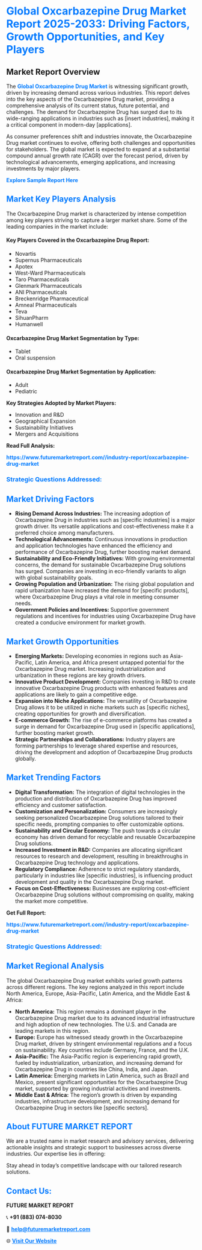 <h1 style="color: #007BFF;">Global Oxcarbazepine Drug Market Report 2025-2033: Driving Factors, Growth Opportunities, and Key Players</h1>

<section id="overview">
<h2>Market Report Overview</h2>
<p>The <a href="https://www.futuremarketreport.com//industry-report/oxcarbazepine-drug-market" style="color: #007BFF; text-decoration: none;"><strong>Global Oxcarbazepine Drug Market</strong></a> is witnessing significant growth, driven by increasing demand across various industries. This report delves into the key aspects of the Oxcarbazepine Drug market, providing a comprehensive analysis of its current status, future potential, and challenges. The demand for Oxcarbazepine Drug has surged due to its wide-ranging applications in industries such as [insert industries], making it a critical component in modern-day [applications].</p>
<p>As consumer preferences shift and industries innovate, the Oxcarbazepine Drug market continues to evolve, offering both challenges and opportunities for stakeholders. The global market is expected to expand at a substantial compound annual growth rate (CAGR) over the forecast period, driven by technological advancements, emerging applications, and increasing investments by major players.</p>
</section>

<section id="overview">
<p><a href="https://www.futuremarketreport.com//request-sample/reportId=92555" style="color: #007BFF; text-decoration: none;"><strong>Explore Sample Report Here</strong></a></p>
</section>

<section id="key-players">
<h2 style="color: #007BFF;">Market Key Players Analysis</h2>
<p>The Oxcarbazepine Drug market is characterized by intense competition among key players striving to capture a larger market share. Some of the leading companies in the market include:</p>
<h4>Key Players Covered in the Oxcarbazepine Drug Report:</h4>
<ul><li>Novartis</li><li>Supernus Pharmaceuticals</li><li>Apotex</li><li>West-Ward Pharmaceuticals</li><li>Taro Pharmaceuticals</li><li>Glenmark Pharmaceuticals</li><li>ANI Pharmaceuticals</li><li>Breckenridge Pharmaceutical</li><li>Amneal Pharmaceuticals</li><li>Teva</li><li>SihuanPharm</li><li>Humanwell</li></ul>
<h4>Oxcarbazepine Drug Market Segmentation by Type:</h4>
<ul><li>Tablet</li><li>Oral suspension</li></ul>

<h4>Oxcarbazepine Drug Market Segmentation by Application:</h4>
<ul><li>Adult</li><li>Pediatric</li></ul>
<p><strong>Key Strategies Adopted by Market Players:</strong></p>
<ul>
<li>Innovation and R&D</li>
<li>Geographical Expansion</li>
<li>Sustainability Initiatives</li>
<li>Mergers and Acquisitions</li>
</ul>
</section>

<section>
<p><strong>Read Full Analysis: </strong></p><a href="https://www.futuremarketreport.com//industry-report/oxcarbazepine-drug-market" style="color: #007BFF; text-decoration: none;"><strong>https://www.futuremarketreport.com//industry-report/oxcarbazepine-drug-market</strong></a>
<h3 style="color: #007BFF;">Strategic Questions Addressed:</h3>
</section>

<section id="driving-factors">
<h2 style="color: #007BFF;">Market Driving Factors</h2>
<ul>
<li><strong>Rising Demand Across Industries:</strong> The increasing adoption of Oxcarbazepine Drug in industries such as [specific industries] is a major growth driver. Its versatile applications and cost-effectiveness make it a preferred choice among manufacturers.</li>
<li><strong>Technological Advancements:</strong> Continuous innovations in production and application technologies have enhanced the efficiency and performance of Oxcarbazepine Drug, further boosting market demand.</li>
<li><strong>Sustainability and Eco-Friendly Initiatives:</strong> With growing environmental concerns, the demand for sustainable Oxcarbazepine Drug solutions has surged. Companies are investing in eco-friendly variants to align with global sustainability goals.</li>
<li><strong>Growing Population and Urbanization:</strong> The rising global population and rapid urbanization have increased the demand for [specific products], where Oxcarbazepine Drug plays a vital role in meeting consumer needs.</li>
<li><strong>Government Policies and Incentives:</strong> Supportive government regulations and incentives for industries using Oxcarbazepine Drug have created a conducive environment for market growth.</li>
</ul>
</section>

<section id="growth-opportunities">
<h2 style="color: #007BFF;">Market Growth Opportunities</h2>
<ul>
<li><strong>Emerging Markets:</strong> Developing economies in regions such as Asia-Pacific, Latin America, and Africa present untapped potential for the Oxcarbazepine Drug market. Increasing industrialization and urbanization in these regions are key growth drivers.</li>
<li><strong>Innovative Product Development:</strong> Companies investing in R&D to create innovative Oxcarbazepine Drug products with enhanced features and applications are likely to gain a competitive edge.</li>
<li><strong>Expansion into Niche Applications:</strong> The versatility of Oxcarbazepine Drug allows it to be utilized in niche markets such as [specific niches], creating opportunities for growth and diversification.</li>
<li><strong>E-commerce Growth:</strong> The rise of e-commerce platforms has created a surge in demand for Oxcarbazepine Drug used in [specific applications], further boosting market growth.</li>
<li><strong>Strategic Partnerships and Collaborations:</strong> Industry players are forming partnerships to leverage shared expertise and resources, driving the development and adoption of Oxcarbazepine Drug products globally.</li>
</ul>
</section>

<section id="trending-factors">
<h2 style="color: #007BFF;">Market Trending Factors</h2>
<ul>
<li><strong>Digital Transformation:</strong> The integration of digital technologies in the production and distribution of Oxcarbazepine Drug has improved efficiency and customer satisfaction.</li>
<li><strong>Customization and Personalization:</strong> Consumers are increasingly seeking personalized Oxcarbazepine Drug solutions tailored to their specific needs, prompting companies to offer customizable options.</li>
<li><strong>Sustainability and Circular Economy:</strong> The push towards a circular economy has driven demand for recyclable and reusable Oxcarbazepine Drug solutions.</li>
<li><strong>Increased Investment in R&D:</strong> Companies are allocating significant resources to research and development, resulting in breakthroughs in Oxcarbazepine Drug technology and applications.</li>
<li><strong>Regulatory Compliance:</strong> Adherence to strict regulatory standards, particularly in industries like [specific industries], is influencing product development and quality in the Oxcarbazepine Drug market.</li>
<li><strong>Focus on Cost-Effectiveness:</strong> Businesses are exploring cost-efficient Oxcarbazepine Drug solutions without compromising on quality, making the market more competitive.</li>
</ul>
</section>

<section>
<p><strong>Get Full Report: </strong></p><a href="https://www.futuremarketreport.com//industry-report/oxcarbazepine-drug-market" style="color: #007BFF; text-decoration: none;"><strong>https://www.futuremarketreport.com//industry-report/oxcarbazepine-drug-market</strong></a>
<h3 style="color: #007BFF;">Strategic Questions Addressed:</h3>
</section>


<section id="regional-analysis">
<h2 style="color: #007BFF;">Market Regional Analysis</h2>
<p>The global Oxcarbazepine Drug market exhibits varied growth patterns across different regions. The key regions analyzed in this report include North America, Europe, Asia-Pacific, Latin America, and the Middle East & Africa:</p>
<ul>
<li><strong>North America:</strong> This region remains a dominant player in the Oxcarbazepine Drug market due to its advanced industrial infrastructure and high adoption of new technologies. The U.S. and Canada are leading markets in this region.</li>
<li><strong>Europe:</strong> Europe has witnessed steady growth in the Oxcarbazepine Drug market, driven by stringent environmental regulations and a focus on sustainability. Key countries include Germany, France, and the U.K.</li>
<li><strong>Asia-Pacific:</strong> The Asia-Pacific region is experiencing rapid growth, fueled by industrialization, urbanization, and increasing demand for Oxcarbazepine Drug in countries like China, India, and Japan.</li>
<li><strong>Latin America:</strong> Emerging markets in Latin America, such as Brazil and Mexico, present significant opportunities for the Oxcarbazepine Drug market, supported by growing industrial activities and investments.</li>
<li><strong>Middle East & Africa:</strong> The region’s growth is driven by expanding industries, infrastructure development, and increasing demand for Oxcarbazepine Drug in sectors like [specific sectors].</li>
</ul>
</section>

<footer>
<h2 style="color: #007BFF;">About FUTURE MARKET REPORT</h2>
<p>We are a trusted name in market research and advisory services, delivering actionable insights and strategic support to businesses across diverse industries. Our expertise lies in offering:</p>

<p>Stay ahead in today’s competitive landscape with our tailored research solutions.</p>

<h2 style="color: #007BFF;">Contact Us:</h2>
<p><strong>FUTURE MARKET REPORT</strong></p>
<p>📞 <strong>+91 (883) 074-8030</strong></p>
<p>📧 <strong><a href="mailto:help@futuremarketreport.com" style="color: #007BFF;">help@futuremarketreport.com</a></strong></p>
<p>🌐 <strong><a href="https://www.futuremarketreport.com/" style="color: #007BFF;">Visit Our Website</a></strong></p>
</footer>